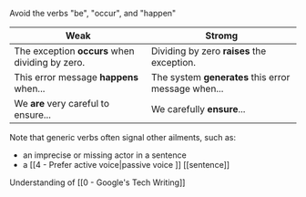 Avoid the verbs "be", "occur", and "happen"

|Weak|Stromg|
|---|---|
|The exception **occurs** when dividing by zero.|Dividing by zero **raises** the exception.|   |
|This error message **happens** when...|The system **generates** this error message when...|
|We **are** very careful to ensure...|We carefully **ensure**...|

Note that generic verbs often signal other ailments, such as:

-   an imprecise or missing actor in a sentence
-   a [[4 - Prefer active voice|passive voice ]] [[sentence]]

Understanding of [[0 - Google's Tech Writing]]